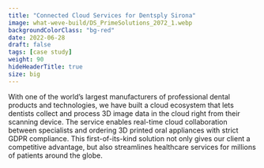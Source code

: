 ```yaml
---
title: "Connected Cloud Services for Dentsply Sirona"
image: what-weve-build/DS_PrimeSolutions_2072_1.webp
backgroundColorClass: "bg-red"
date: 2022-06-28
draft: false
tags: [case study]
weight: 90
hideHeaderTitle: true
size: big
---
```


With one of the world’s largest manufacturers of professional dental products and technologies, we have built a cloud ecosystem that lets dentists collect and process 3D image data in the cloud right from their scanning device. The service enables real-time cloud collaboration between specialists and ordering 3D printed oral appliances with strict GDPR compliance. This first-of-its-kind solution not only gives our client a competitive advantage, but also streamlines healthcare services for millions of patients around the globe.